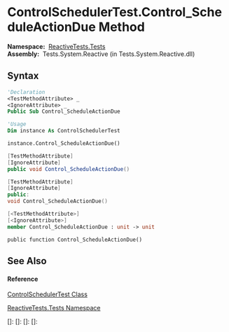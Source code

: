 # ControlSchedulerTest.Control\_ScheduleActionDue Method

**Namespace:**  [ReactiveTests.Tests](ReactiveTests.Tests\ReactiveTests.Tests.md)  
**Assembly:**  Tests.System.Reactive (in Tests.System.Reactive.dll)

## Syntax

```vb
'Declaration
<TestMethodAttribute> _
<IgnoreAttribute> _
Public Sub Control_ScheduleActionDue
```

```vb
'Usage
Dim instance As ControlSchedulerTest

instance.Control_ScheduleActionDue()
```

```csharp
[TestMethodAttribute]
[IgnoreAttribute]
public void Control_ScheduleActionDue()
```

```c++
[TestMethodAttribute]
[IgnoreAttribute]
public:
void Control_ScheduleActionDue()
```

```fsharp
[<TestMethodAttribute>]
[<IgnoreAttribute>]
member Control_ScheduleActionDue : unit -> unit 
```

```jscript
public function Control_ScheduleActionDue()
```

## See Also

#### Reference

[ControlSchedulerTest Class](ControlSchedulerTest\ControlSchedulerTest.md)

[ReactiveTests.Tests Namespace](ReactiveTests.Tests\ReactiveTests.Tests.md)

[]: 
[]: 
[]: 
[]: 